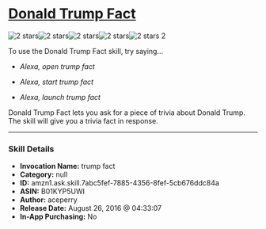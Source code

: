 # [Donald Trump Fact](http://alexa.amazon.com/#skills/amzn1.ask.skill.7abc5fef-7885-4356-8fef-5cb676ddc84a)
![2 stars](../../images/ic_star_black_18dp_1x.png)![2 stars](../../images/ic_star_black_18dp_1x.png)![2 stars](../../images/ic_star_border_black_18dp_1x.png)![2 stars](../../images/ic_star_border_black_18dp_1x.png)![2 stars](../../images/ic_star_border_black_18dp_1x.png) 2

To use the Donald Trump Fact skill, try saying...

* *Alexa, open trump fact*

* *Alexa, start trump fact*

* *Alexa, launch trump fact*

Donald Trump Fact lets you ask for a piece of trivia about Donald Trump.  The skill will give you a trivia fact in response.

***

### Skill Details

* **Invocation Name:** trump fact
* **Category:** null
* **ID:** amzn1.ask.skill.7abc5fef-7885-4356-8fef-5cb676ddc84a
* **ASIN:** B01KYP5UWI
* **Author:** aceperry
* **Release Date:** August 26, 2016 @ 04:33:07
* **In-App Purchasing:** No
